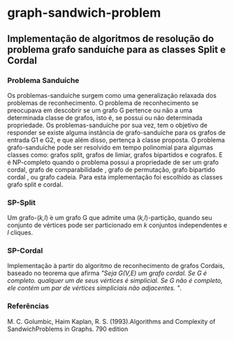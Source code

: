 # graph-sandwich-problem

## Implementação de algoritmos de resolução do problema grafo sanduíche para as classes Split e Cordal

### Problema Sanduíche
Os problemas-sanduíche surgem como uma
generalização relaxada dos problemas de reconhecimento. O problema de reconhecimento
se preocupava em descobrir se um grafo G pertence ou não a uma
determinada classe de grafos, isto é, se possui ou não determinada
propriedade. Os problemas-sanduíche por sua vez, tem o objetivo de responder se existe alguma instância de grafo-sanduíche para os grafos de entrada G1 e G2, e que além disso, 
pertença à classe proposta. O problema grafo-sanduíche pode ser resolvido em tempo polinomial para algumas classes como: grafos split, grafos de limiar, grafos bipartidos e cografos.
E é NP-completo quando o problema possui a propriedade de ser um grafo cordal, grafo de comparabilidade , grafo de permutação, grafo bipartido cordal , ou grafo cadeia.
Para esta implementação foi escolhido as classes grafo split e cordal.


### SP-Split
Um  grafo-(<i>k,l</i>) ́e  um  grafo  G  que  admite  uma  (<i>k,l</i>)-partição,  quando  seu  conjunto  de vértices  pode  ser  particionado  em  <i>k</i>  conjuntos  independentes  e  <i>l</i>  cliques.



### SP-Cordal
Implementação à partir do algoritmo de reconhecimento de grafos Cordais, baseado no teorema que afirma <i>"Seja G(V,E) um grafo cordal. Se G é completo. qualquer um de seus
vértices é simplicial. Se G não é completo, ele contém um par de vértices
simpliciais não adjacentes.
"</i>.  


### Referências
M. C. Golumbic, Haim Kaplan, R. S. (1993).Algorithms and Complexity of SandwichProblems in Graphs. 790 edition

